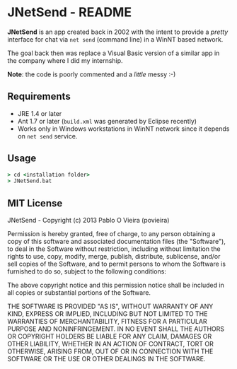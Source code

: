 # JNetSend - README

**JNetSend** is an app created back in 2002 with the intent to provide a *pretty* interface for chat via `net send` (command line) in a WinNT based network.

The goal back then was replace a Visual Basic version of a similar app in the company where I did my internship.

**Note**: the code is poorly commented and a *little* messy :-)

## Requirements
 * JRE 1.4 or later
 * Ant 1.7 or later (`build.xml` was generated by Eclipse recently)
 * Works only in Windows workstations in WinNT network since it depends on `net send` service.

## Usage
```cmd
> cd <installation folder>
> JNetSend.bat
```

## MIT License
JNetSend - Copyright (c) 2013 Pablo O Vieira (povieira)

Permission is hereby granted, free of charge, to any person obtaining a copy
of this software and associated documentation files (the "Software"), to deal
in the Software without restriction, including without limitation the rights
to use, copy, modify, merge, publish, distribute, sublicense, and/or sell
copies of the Software, and to permit persons to whom the Software is
furnished to do so, subject to the following conditions:
    
The above copyright notice and this permission notice shall be included in
all copies or substantial portions of the Software.

THE SOFTWARE IS PROVIDED "AS IS", WITHOUT WARRANTY OF ANY KIND, EXPRESS OR
IMPLIED, INCLUDING BUT NOT LIMITED TO THE WARRANTIES OF MERCHANTABILITY,
FITNESS FOR A PARTICULAR PURPOSE AND NONINFRINGEMENT. IN NO EVENT SHALL THE
AUTHORS OR COPYRIGHT HOLDERS BE LIABLE FOR ANY CLAIM, DAMAGES OR OTHER
LIABILITY, WHETHER IN AN ACTION OF CONTRACT, TORT OR OTHERWISE, ARISING FROM,
OUT OF OR IN CONNECTION WITH THE SOFTWARE OR THE USE OR OTHER 
DEALINGS IN THE SOFTWARE.

